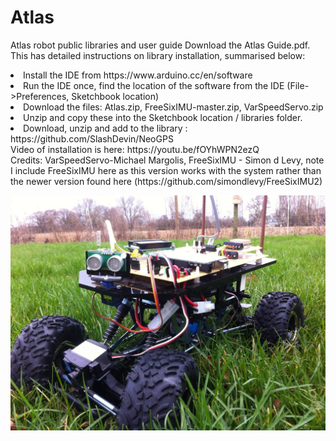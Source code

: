 # Atlas
Atlas robot public libraries and user guide
Download the Atlas Guide.pdf. This has detailed instructions on library installation, summarised below:

<li>Install the IDE from https://www.arduino.cc/en/software</li>
<li>Run the IDE once, find the location of the software from the IDE (File->Preferences, Sketchbook location)</li>
<li>Download the files: Atlas.zip, FreeSixIMU-master.zip, VarSpeedServo.zip</li>
<li>Unzip and copy these into the Sketchbook location / libraries folder.</li>
<li>Download, unzip and add to the library : https://github.com/SlashDevin/NeoGPS</li>
</ol>
Video of installation is here: https://youtu.be/fOYhWPN2ezQ
<br>
Credits: VarSpeedServo-Michael Margolis, FreeSixIMU - Simon d Levy, note I include FreeSixIMU here as this version works with the system rather than the newer version found here (https://github.com/simondlevy/FreeSixIMU2)

![alt text](https://github.com/swane/atlas/blob/main/Atlas.jpg)
